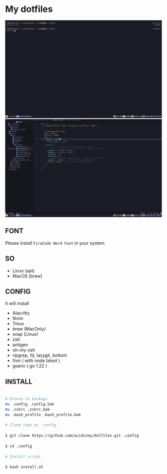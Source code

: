 # My dotfiles

![./term_01](./term_01.png)
![./term_02](./term_02.png)

## FONT

Please install `FiraCode Nerd Font` in your system

## SO

- Linux (apt)
- MacOS (brew)


## CONFIG

It will install

- Alacritty
- Nvim
- Tmux
- brew (MacOnly)
- snap (Linux)
- zsh
- antigen
- oh-my-zsh
- ripgrep, fd, lazygit, bottom
- fnm ( with node latest )
- goenv ( go 1.22 )

## INSTALL

```bash

# Ensure to backups
mv .config .config.bak
mv .zshrc .zshrc.bak
mv .bash_profile .bash_profile.bak

# Clone repo as .config

$ git clone https://github.com/acidiney/dotfiles.git .config

$ cd .config

# Install script

$ bash install.sh

```
